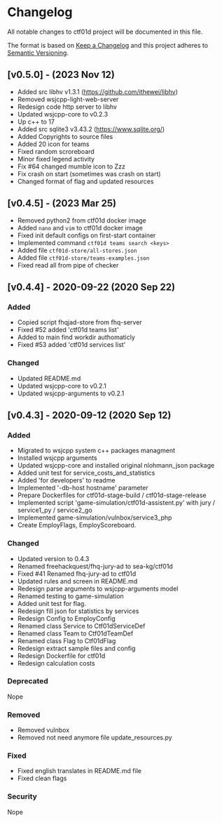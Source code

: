 # Changelog

All notable changes to ctf01d project will be documented in this file.

The format is based on [Keep a Changelog](http://keepachangelog.com/)
and this project adheres to [Semantic Versioning](http://semver.org/).

## [v0.5.0] - (2023 Nov 12)

* Added src libhv v1.3.1 (https://github.com/ithewei/libhv)
* Removed wsjcpp-light-web-server
* Redesign code http server to libhv
* Updated wsjcpp-core to v0.2.3
* Up c++ to 17
* Added src sqlite3 v3.43.2 (https://www.sqlite.org/)
* Added Copyrights to source files
* Added 20 icon for teams
* Fixed random scroreboard
* Minor fixed legend activity
* Fix #64 changed mumble icon to Zzz
* Fix crash on start (sometimes was crash on start)
* Changed format of flag and updated resources


## [v0.4.5] - (2023 Mar 25)

* Removed python2 from ctf01d docker image
* Added `nano` and `vim` to ctf01d docker image
* Fixed init default configs on first-start container
* Implemented command `ctf01d teams search <keys>`
* Added file `ctf01d-store/all-stores.json`
* Added file `ctf01d-store/teams-examples.json`
* Fixed read all from pipe of checker

## [v0.4.4] - 2020-09-22 (2020 Sep 22)

### Added

* Copied script fhqjad-store from fhq-server
* Fixed #52 added 'ctf01d teams list'
* Added to main find workdir authomaticly
* Fixed #53 added 'ctf01d services list'

### Changed

* Updated README.md
* Updated wsjcpp-core to v0.2.1
* Updated wsjcpp-arguments to v0.2.1


## [v0.4.3] - 2020-09-12 (2020 Sep 12)

### Added

- Migrated to wsjcpp system c++ packages managment
- Installed wsjcpp arguments
- Updated wsjcpp-core and installed original nlohmann_json package
- Added unit test for service_costs_and_statistics
- Added 'for developers' to readme
- Implemented '-db-host hostname' parameter
- Prepare Dockerfiles for ctf01d-stage-build / ctf01d-stage-release
- Implemented script 'game-simulation/ctf01d-assistent.py' with jury / service1_py / service2_go
- Implemented game-simulation/vulnbox/service3_php
- Create EmployFlags, EmployScoreboard. 

### Changed

- Updated version to 0.4.3
- Renamed freehackquest/fhq-jury-ad to sea-kg/ctf01d
- Fixed #41 Renamed fhq-jury-ad to ctf01d
- Updated rules and screen in README.md
- Redesign parse arguments to wsjcpp-arguments model
- Renamed testing to game-simulation
- Added unit test for flag.
- Redesign fill json for statistics by services
- Redesign Config to EmployConfig
- Renamed class Service to Ctf01dServiceDef
- Renamed class Team to Ctf01dTeamDef
- Renamed class Flag to Ctf01dFlag
- Redesign extract sample files and config
- Redesign Dockerfile for ctf01d
- Redesign calculation costs

### Deprecated

Nope

### Removed

- Removed vulnbox
- Removed not need anymore file update_resources.py

### Fixed

- Fixed english translates in README.md file
- Fixed clean flags

### Security

Nope











